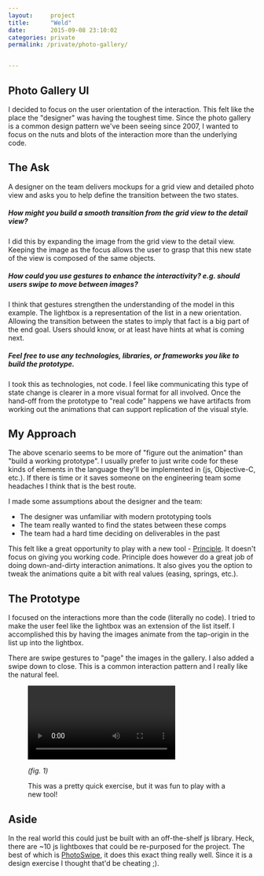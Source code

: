 ```yaml
---
layout:     project
title:      "Weld"
date:       2015-09-08 23:10:02
categories: private
permalink: /private/photo-gallery/


---
```


## Photo Gallery UI

I decided to focus on the user orientation of the interaction. This felt like the place the "designer" was having the toughest time. Since the photo gallery is a common design pattern we've been seeing since 2007, I wanted to focus on the nuts and blots of the interaction more than the underlying code.

## The Ask

A designer on the team delivers mockups for a grid view and detailed photo view and asks you to help define the transition between the two states.

##### How might you build a smooth transition from the grid view to the detail view?

I did this by expanding the image from the grid view to the detail view. Keeping the image as the focus allows the user to grasp that this new state of the view is composed of the same objects.

##### How could you use gestures to enhance the interactivity? e.g. should users swipe to move between images?

I think that gestures strengthen the understanding of the model in this example. The lightbox is a representation of the list in a new orientation. Allowing the transition between the states to imply that fact is a big part of the end goal. Users should know, or at least have hints at what is coming next.

##### Feel free to use any technologies, libraries, or frameworks you like to build the prototype.

I took this as technologies, not code. I feel like communicating this type of state change is clearer in a more visual format for all involved. Once the hand-off from the prototype to "real code" happens we have artifacts from working out the animations that can support replication of the visual style.

## My Approach

The above scenario seems to be more of "figure out the animation" than "build a working prototype". I usually prefer to just write code for these kinds of elements in the language they'll be implemented in (js, Objective-C, etc.). If there is time or it saves someone on the engineering team some headaches I think that is the best route.

I made some assumptions about the designer and the team:

* The designer was unfamiliar with modern prototyping tools
* The team really wanted to find the states between these comps
* The team had a hard time deciding on deliverables in the past

This felt like a great opportunity to play with a new tool - [Principle](http://principleformac.com/). It doesn't focus on giving you working code. Principle does however do a great job of doing down-and-dirty interaction animations. It also gives you the option to tweak the animations quite a bit with real values (easing, springs, etc.).

## The Prototype

I focused on the interactions more than the code (literally no code). I tried to make the user feel like the lightbox was an extension of the list itself. I accomplished this by having the images animate from the tap-origin in the list up into the lightbox.

There are swipe gestures to "page" the images in the gallery. I also added a swipe down to close. This is a common interaction pattern and I really like the natural feel.

<figure class="sketch video" id="fig1">
  <video src="{{ site.url }}/img/google/PhotoGalleryEx2.mp4" controls></video>
  <figcaption>
    <p><em>(fig. 1)</em></p>
    <p>This was a pretty quick exercise, but it was fun to play with a new tool!</p>
  </figcaption>
</figure>

## Aside

In the real world this could just be built with an off-the-shelf js library. Heck, there are ~10 js lightboxes that could be re-purposed for the project. The best of which is [PhotoSwipe](http://photoswipe.com/), it does this exact thing really well. Since it is a design exercise I thought that'd be cheating ;).




